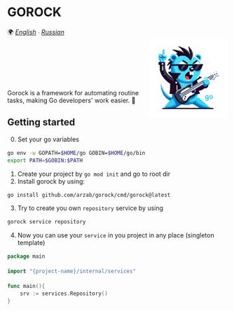 # GOROCK

🌍 *[English](README.md) ∙ [Russian](README_ru.md)*<br>
<img align="right" width="180px" src="media/icon.png">

[//]: # ([![Build Status]&#40;https://github.com/swaggo/swag/actions/workflows/ci.yml/badge.svg?branch=master&#41;]&#40;https://github.com/features/actions&#41;)
[//]: # ([![Coverage Status]&#40;https://img.shields.io/codecov/c/github/swaggo/swag/master.svg&#41;]&#40;https://codecov.io/gh/swaggo/swag&#41;)
[//]: # ([![Go Report Card]&#40;https://goreportcard.com/badge/github.com/swaggo/swag&#41;]&#40;https://goreportcard.com/report/github.com/swaggo/swag&#41;)
[//]: # ([![codebeat badge]&#40;https://codebeat.co/badges/71e2f5e5-9e6b-405d-baf9-7cc8b5037330&#41;]&#40;https://codebeat.co/projects/github-com-swaggo-swag-master&#41;)
[//]: # ([![Go Doc]&#40;https://godoc.org/github.com/swaggo/swagg?status.svg&#41;]&#40;https://godoc.org/github.com/swaggo/swag&#41;)
[//]: # ([![Backers on Open Collective]&#40;https://opencollective.com/swag/backers/badge.svg&#41;]&#40;#backers&#41;)
[//]: # ([![Sponsors on Open Collective]&#40;https://opencollective.com/swag/sponsors/badge.svg&#41;]&#40;#sponsors&#41; [![FOSSA Status]&#40;https://app.fossa.io/api/projects/git%2Bgithub.com%2Fswaggo%2Fswag.svg?type=shield&#41;]&#40;https://app.fossa.io/projects/git%2Bgithub.com%2Fswaggo%2Fswag?ref=badge_shield&#41;)
[//]: # ([![Release]&#40;https://img.shields.io/github/release/swaggo/swag.svg?style=flat-square&#41;]&#40;https://github.com/swaggo/swag/releases&#41;)
<br>
<br>
<br>
<br>
<br>
<br>
Gorock is a framework for automating routine tasks, making Go developers' work easier. 🚀









## Getting started

0. Set your go variables
```sh
go env -w GOPATH=$HOME/go GOBIN=$HOME/go/bin
export PATH=$GOBIN:$PATH
```
1. Create your project by `go mod init` and go to root dir
2. Install gorock by using:
```sh
go install github.com/arzab/gorock/cmd/gorock@latest
```
3. Try to create you own `repository` service by using
```sh
gorock service repository
```
4. Now you can use your `service` in you project in any place (singleton template)
```go
package main

import "{project-name}/internal/services"

func main(){
	srv := services.Repository()
}

```